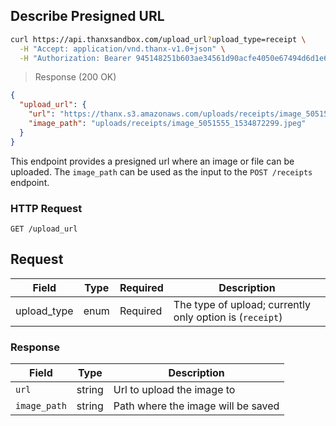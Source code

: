 ## Describe Presigned URL

```bash
curl https://api.thanxsandbox.com/upload_url?upload_type=receipt \
  -H "Accept: application/vnd.thanx-v1.0+json" \
  -H "Authorization: Bearer 945148251b603ae34561d90acfe4050e67494d6d1e65d4d3d52798407f03c0bd"
```

> Response (200 OK)

```json
{
  "upload_url": {
    "url": "https://thanx.s3.amazonaws.com/uploads/receipts/image_5051555_1534872299.jpeg?AWS-PARAMS",
    "image_path": "uploads/receipts/image_5051555_1534872299.jpeg"
  }
}
```

This endpoint provides a presigned url where an image or file can be uploaded.
The `image_path` can be used as the input to the `POST /receipts` endpoint.

### HTTP Request

`GET /upload_url`

## Request

Field | Type | Required | Description
----- | ---- | -------- | -----------
upload_type | enum | Required | The type of upload; currently only option is (`receipt`)

### Response

Field | Type | Description
----- | ---- | -----------
`url` | string | Url to upload the image to
`image_path` | string | Path where the image will be saved
